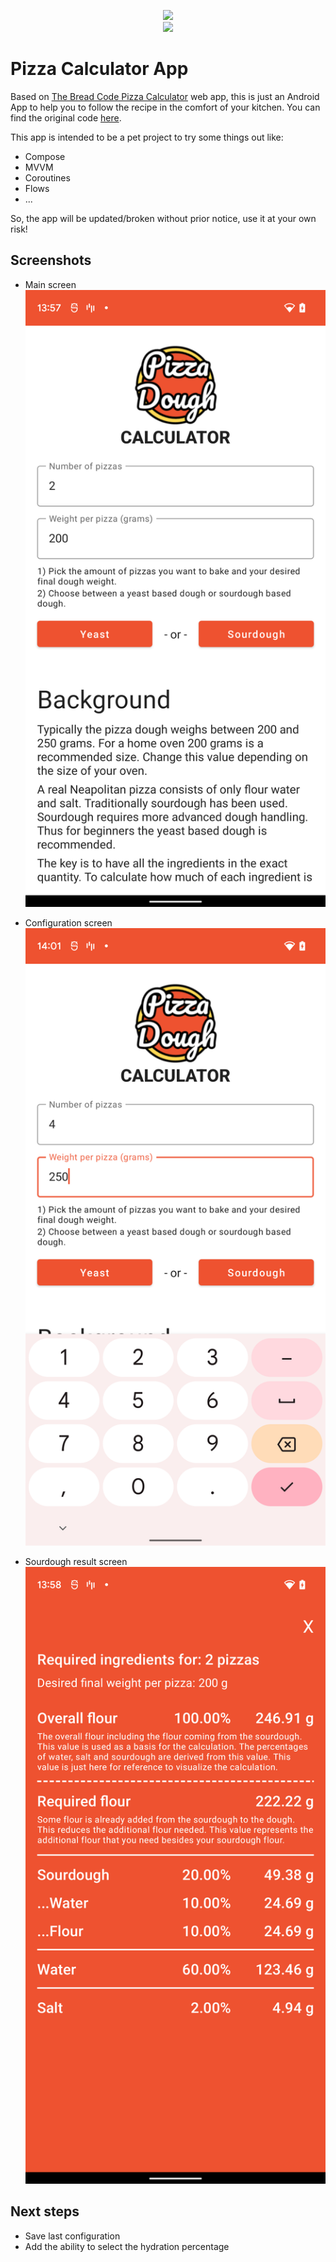<p align="center">
  <img src="http://pizza-calculator.the-bread-code.io/static/media/logo.88fe7e92.svg">
  <br>
  <img src="http://pizza-calculator.the-bread-code.io/static/media/calculator.9065bca0.svg">
</p>

# Pizza Calculator App

Based on [The Bread Code Pizza Calculator](http://pizza-calculator.the-bread-code.io/) web app, this is just an Android App to help you to follow the recipe in the comfort of your kitchen.
You can find the original code [here](https://github.com/hendricius/pizza-dough).

This app is intended to be a pet project to try some things out like:

- Compose
- MVVM
- Coroutines
- Flows
- ...

So, the app will be updated/broken without prior notice, use it at your own risk!

## Screenshots

- Main screen
  ![image](documentation/assets/main_screen.png)
  
- Configuration screen
  ![image](documentation/assets/configuration_screen.png)

- Sourdough result screen
  ![image](documentation/assets/sourdough_result.png)
  
## Next steps
- Save last configuration
- Add the ability to select the hydration percentage
